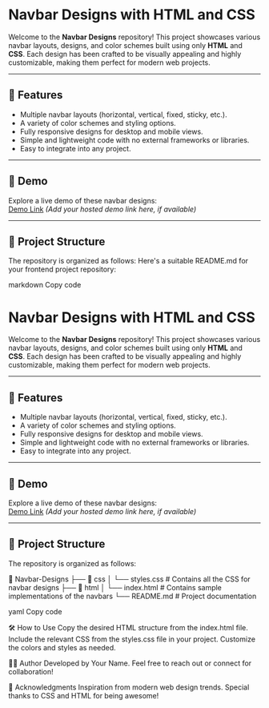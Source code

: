 # Navbar Designs with HTML and CSS

Welcome to the **Navbar Designs** repository! This project showcases various navbar layouts, designs, and color schemes built using only **HTML** and **CSS**. Each design has been crafted to be visually appealing and highly customizable, making them perfect for modern web projects.

---

## 🚀 Features

- Multiple navbar layouts (horizontal, vertical, fixed, sticky, etc.).
- A variety of color schemes and styling options.
- Fully responsive designs for desktop and mobile views.
- Simple and lightweight code with no external frameworks or libraries.
- Easy to integrate into any project.

---

## 🎨 Demo

Explore a live demo of these navbar designs:  
[Demo Link](#) *(Add your hosted demo link here, if available)*

---

## 📁 Project Structure

The repository is organized as follows:
Here's a suitable README.md for your frontend project repository:

markdown
Copy code
# Navbar Designs with HTML and CSS

Welcome to the **Navbar Designs** repository! This project showcases various navbar layouts, designs, and color schemes built using only **HTML** and **CSS**. Each design has been crafted to be visually appealing and highly customizable, making them perfect for modern web projects.

---

## 🚀 Features

- Multiple navbar layouts (horizontal, vertical, fixed, sticky, etc.).
- A variety of color schemes and styling options.
- Fully responsive designs for desktop and mobile views.
- Simple and lightweight code with no external frameworks or libraries.
- Easy to integrate into any project.

---

## 🎨 Demo

Explore a live demo of these navbar designs:  
[Demo Link](#) *(Add your hosted demo link here, if available)*

---

## 📁 Project Structure

The repository is organized as follows:

📂 Navbar-Designs ├── 📁 css │ └── styles.css # Contains all the CSS for navbar designs ├── 📁 html │ └── index.html # Contains sample implementations of the navbars └── README.md # Project documentation

yaml
Copy code






🛠️ How to Use
Copy the desired HTML structure from the index.html file.
Include the relevant CSS from the styles.css file in your project.
Customize the colors and styles as needed.

👩‍💻 Author
Developed by Your Name.
Feel free to reach out or connect for collaboration!

🙌 Acknowledgments
Inspiration from modern web design trends.
Special thanks to CSS and HTML for being awesome!



